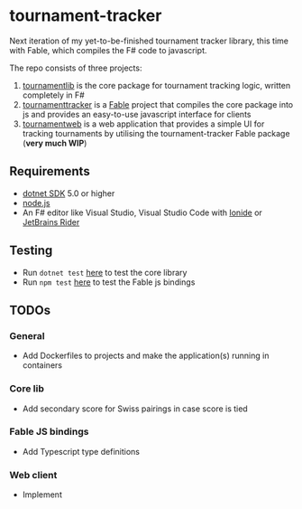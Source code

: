 # tournament-tracker

Next iteration of my yet-to-be-finished tournament tracker library, this time with Fable, which compiles the F# code to javascript.

The repo consists of three projects:

1. [tournamentlib](./tournamentlib/) is the core package for tournament tracking logic, written completely in F#
2. [tournamenttracker](./tournamenttracker/) is a [Fable](https://fable.io) project that compiles the core package into js and provides an easy-to-use javascript interface for clients
3. [tournamentweb](./tournamentweb/) is a web application that provides a simple UI for tracking tournaments by utilising the tournament-tracker Fable package (**very much WIP**)

## Requirements

- [dotnet SDK](https://www.microsoft.com/net/download/core) 5.0 or higher
- [node.js](https://nodejs.org)
- An F# editor like Visual Studio, Visual Studio Code with [Ionide](http://ionide.io/) or [JetBrains Rider](https://www.jetbrains.com/rider/)

## Testing

- Run `dotnet test` [here](./tournamentlib/test) to test the core library
- Run `npm test` [here](./tournamenttracker/) to test the Fable js bindings

## TODOs

### General

- Add Dockerfiles to projects and make the application(s) running in containers

### Core lib

- Add secondary score for Swiss pairings in case score is tied

### Fable JS bindings

- Add Typescript type definitions

### Web client

- Implement
